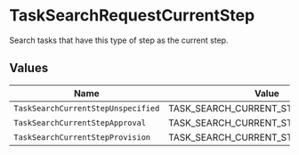 # TaskSearchRequestCurrentStep

Search tasks that have this type of step as the current step.


## Values

| Name                                 | Value                                |
| ------------------------------------ | ------------------------------------ |
| `TaskSearchCurrentStepUnspecified`   | TASK_SEARCH_CURRENT_STEP_UNSPECIFIED |
| `TaskSearchCurrentStepApproval`      | TASK_SEARCH_CURRENT_STEP_APPROVAL    |
| `TaskSearchCurrentStepProvision`     | TASK_SEARCH_CURRENT_STEP_PROVISION   |